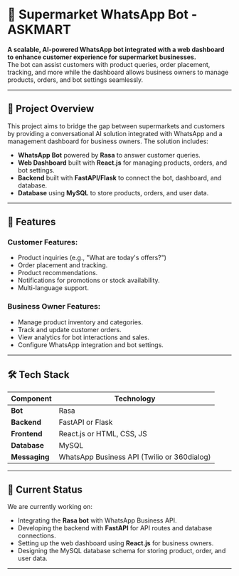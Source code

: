 # 🛒 Supermarket WhatsApp Bot - ASKMART

**A scalable, AI-powered WhatsApp bot integrated with a web dashboard to enhance customer experience for supermarket businesses.**  
The bot can assist customers with product queries, order placement, tracking, and more while the dashboard allows business owners to manage products, orders, and bot settings seamlessly.

---

## 🚀 Project Overview

This project aims to bridge the gap between supermarkets and customers by providing a conversational AI solution integrated with WhatsApp and a management dashboard for business owners. The solution includes:
- **WhatsApp Bot** powered by **Rasa** to answer customer queries.
- **Web Dashboard** built with **React.js** for managing products, orders, and bot settings.
- **Backend** built with **FastAPI/Flask** to connect the bot, dashboard, and database.
- **Database** using **MySQL** to store products, orders, and user data.

---

## 🌟 Features

### Customer Features:
- Product inquiries (e.g., "What are today's offers?")
- Order placement and tracking.
- Product recommendations.
- Notifications for promotions or stock availability.
- Multi-language support.

### Business Owner Features:
- Manage product inventory and categories.
- Track and update customer orders.
- View analytics for bot interactions and sales.
- Configure WhatsApp integration and bot settings.

---

## 🛠️ Tech Stack

| Component       | Technology                     |
|-----------------|--------------------------------|
| **Bot**         | Rasa                           |
| **Backend**     | FastAPI or Flask              |
| **Frontend**    | React.js or HTML, CSS, JS     |
| **Database**    | MySQL                          |
| **Messaging**   | WhatsApp Business API (Twilio or 360dialog) |

---

## 📌 Current Status

We are currently working on:
- Integrating the **Rasa bot** with WhatsApp Business API.
- Developing the backend with **FastAPI** for API routes and database connections.
- Setting up the web dashboard using **React.js** for business owners.
- Designing the MySQL database schema for storing product, order, and user data.

---
